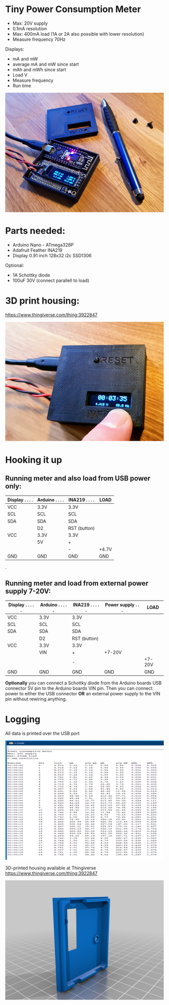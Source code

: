 # Tiny Power Consumption Meter

- Max: 20V supply
- 0.1mA resolution
- Max: 400mA load (1A or 2A also possible with lower resolution)
- Measure frequency 70Hz


Displays:

- mA and mW
- average mA and mW since start
- mAh and mWh since start
- Load V
- Measure frequency
- Run time

<img src=/pics/20191018_121937.jpg>

# Parts needed: 

- Arduino Nano - ATmega328P
- Adafruit Feather INA219
- Display 0.91 inch 128x32 i2c SSD1306

Optional:
- 1A Schottky diode
- 100uF 30V (connect parallell to load)
  
# 3D print housing: 
  
https://www.thingiverse.com/thing:3922847  
  
<img src=/pics/20191018_113226.jpg>

# Hooking it up

## __Running meter and also load from USB power only:__
  
| Display . . . . 	| Arduino . . . . 	| INA219 . . . . 	| LOAD   	|
|-----------------	|-----------------	|----------------	|--------	|
| VCC             	| 3.3V            	| 3.3V           	|        	|
| SCL             	| SCL             	| SCL            	|        	|
| SDA             	| SDA             	| SDA            	|        	|
|                 	| D2              	| RST (button)   	|        	|
| VCC             	| 3.3V            	| 3.3V           	|        	|
|                 	| 5V              	| +              	|        	|
|                 	|                 	| -              	| +4.7V 	|
| GND             	| GND             	| GND            	| GND    	|
  
.  
## __Running meter and load from external power supply 7-20V:__
  
| Display . . . . . 	| Arduino . . . . . 	| INA219 . . . . . 	| Power supply . . .	| LOAD    	|
|-----------------	|-----------------	|----------------	|--------------------------	|---------	|
| VCC             	| 3.3V            	| 3.3V           	|                          	|         	|
| SCL             	| SCL             	| SCL            	|                          	|         	|
| SDA             	| SDA             	| SDA            	|                          	|         	|
|                 	| D2              	| RST (button)   	|                          	|         	|
| VCC             	| 3.3V            	| 3.3V           	|                          	|         	|
|                    	| VIN             	| +              	| +7-20V                  	|         	|
|                 	|                 	| -              	|                          	| +7-20V 	|
| GND             	| GND             	| GND            	| GND                      	| GND     	|
  
__Optionally__ you can connect a Schottky diode from the Arduino boards USB connector 5V pin to the Arduino boards VIN pin. Then you can connect power to either the USB connector __OR__ an external power supply to the VIN pin without rewiring anything.

# Logging

All data is printed over the USB port

<img src=/pics/Untitled.png>

3D-printed housing available at Thingiverse
https://www.thingiverse.com/thing:3922847 

<img src=/pics/panel.png>
